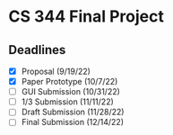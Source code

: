 # CS 344 Final Project
## Deadlines
- [x] Proposal (9/19/22)
- [x] Paper Prototype (10/7/22)
- [ ] GUI Submission (10/31/22)
- [ ] 1/3 Submission (11/11/22)
- [ ] Draft Submission (11/28/22)
- [ ] Final Submission (12/14/22)
